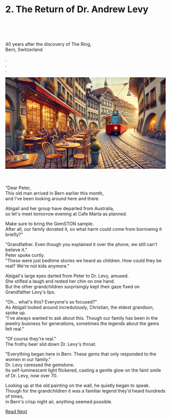 # 2. The Return of Dr. Andrew Levy <br>
<br><br><br>

40 years after the discovery of The Ring, <br>
Bern, Switzerland<br>

. <br>
. <br>
. <br>

![Bern cityscape](images/ch-0-01-Bern_cafe.webp)
<br><br><br>

"Dear Peter, <br>
This old man arrived in Bern earlier this month, <br>
and I've been looking around here and there. <br>

Abigail and her group have departed from Australia, <br>
so let's meet tomorrow evening at Cafe Marta as planned. <br>

Make sure to bring the GemSTON sample. <br>
After all, our family donated it, so what harm could come from borrowing it briefly?" <br>

"Grandfather. Even though you explained it over the phone, we still can't believe it." <br>
Peter spoke curtly. <br>
"These were just bedtime stories we heard as children. How could they be real? We're not kids anymore." <br>

Abigail's large eyes darted from Peter to Dr. Levy, amused. <br>
She stifled a laugh and rested her chin on one hand. <br>
But the other grandchildren surprisingly kept their gaze fixed on Grandfather Levy's lips. <br>

"Oh... what's this? Everyone's so focused?" <br>
As Abigail looked around incredulously, Christian, the eldest grandson, spoke up. <br>
"I've always wanted to ask about this. Though our family has been in the jewelry business for generations, sometimes the legends about the gems felt real." <br>

"Of course they're real." <br>
The frothy beer slid down Dr. Levy's throat. <br>

"Everything began here in Bern. These gems that only responded to the women in our family." <br>
Dr. Levy caressed the gemstone. <br>
Its self-luminescent light flickered, casting a gentle glow on the faint smile of Dr. Levy, now over 70. <br>

Looking up at the old painting on the wall, he quietly began to speak. <br>
Though for the grandchildren it was a familiar legend they'd heard hundreds of times, <br>
in Bern's crisp night air, anything seemed possible. <br>


[Read Next](1-01_(EN)maria_1.md) 